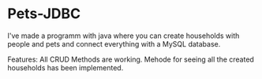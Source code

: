 # Pets-JDBC
I've made a programm with java where you can create households with people and pets and connect everything with a MySQL database.

Features:
All CRUD Methods are working.
Mehode for seeing all the created households has been implemented.
